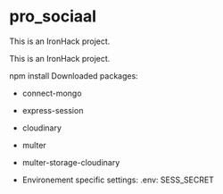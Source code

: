 # pro_sociaal
This is an IronHack project.


This is an IronHack project.

npm install Downloaded packages:

- connect-mongo
- express-session
- cloudinary
- multer
- multer-storage-cloudinary


- Environement specific settings: 
.env: SESS_SECRET

